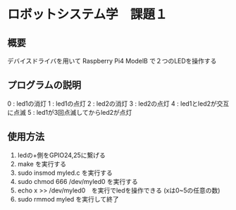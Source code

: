 # ロボットシステム学　課題１

## 概要
デバイスドライバを用いて Raspberry Pi4 ModelB で２つのLEDを操作する

## プログラムの説明
0 : led1の消灯
1 : led1の点灯
2 : led2の消灯
3 : led2の点灯
4 : led1とled2が交互に点滅
5 : led1が3回点滅してからled2が点灯

## 使用方法
1. ledの+側をGPIO24,25に繋げる
2. make を実行する
3. sudo insmod myled.c を実行する
4. sudo chmod 666 /dev/myled0 を実行する
5. echo x >> /dev/myled0　を実行でledを操作できる (xは0~5の任意の数)
6. sudo rmmod myled を実行して終了
